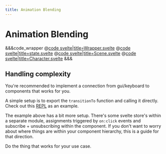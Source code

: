 ```yaml
---
title: Animation Blending
---
```


<script lang="ts">
import Wrapper from '$examples/animation/blending/Wrapper.svelte'
</script>

# Animation Blending

<ExampleWrapper>
	<Wrapper />
</ExampleWrapper>

&&&code_wrapper
@[code svelte|title=Wrapper.svelte](../../examples/animation/blending/Wrapper.svelte)
@[code svelte|title=state.svelte](../../examples/animation/blending/state.svelte)
@[code svelte|title=Scene.svelte](../../examples/animation/blending/Scene.svelte)
@[code svelte|title=Character.svelte](../../examples/animation/blending/Character.svelte)
&&&

## Handling complexity

You're recommended to implement a connection from gui/keyboard to components that works for you.

A simple setup is to export the `transitionTo` function and calling it directly. Check out this [REPL](https://svelte.dev/repl/8c88a5994afc4c8993d3f600d0ef8ff7?version=3.49.0) as an example.

The example above has a bit more setup. There's some svelte store's within a separate module, assignments triggered by `on:click` events and subscribe + unsubscribing within the component. If you don't want to worry about where things are within your component hierarchy, this is a guide for that direction.

Do the thing that works for your use case.
